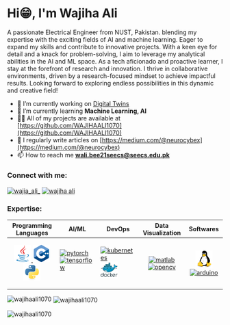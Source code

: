 <h1 align="left">Hi😁, I'm Wajiha Ali</h1>
A passionate Electrical Engineer from NUST, Pakistan. blending my expertise with the exciting fields of AI and machine learning. Eager to expand my skills and contribute to innovative projects. With a keen eye for detail and a knack for problem-solving, I aim to leverage my analytical abilities in the AI and ML space. As a tech aficionado and proactive learner, I stay at the forefront of research and innovation. I thrive in collaborative environments, driven by a research-focused mindset to achieve impactful results. Looking forward to exploring endless possibilities in this dynamic and creative field!

- 🔭 I’m currently working on [Digital Twins](https://github.com/WAJIHAALI1070/DIGITAL-TWINS-)
- 🌱 I’m currently learning **Machine Learning, AI**
- 👨‍💻 All of my projects are available at [https://github.com/WAJIHAALI1070](https://github.com/WAJIHAALI1070)
- 📝 I regularly write articles on [https://medium.com/@neurocybex](https://medium.com/@neurocybex)
- 📫 How to reach me **wali.bee21seecs@seecs.edu.pk**

<h3 align="left">Connect with me:</h3>
<p align="left">
<a href="https://twitter.com/wajia_ali_" target="blank"><img align="center" src="https://raw.githubusercontent.com/rahuldkjain/github-profile-readme-generator/master/src/images/icons/Social/twitter.svg" alt="wajia_ali_" height="30" width="40" /></a>
<a href="https://linkedin.com/in/wajiha ali" target="blank"><img align="center" src="https://raw.githubusercontent.com/rahuldkjain/github-profile-readme-generator/master/src/images/icons/Social/linked-in-alt.svg" alt="wajiha ali" height="30" width="40" /></a>
</p>

### Expertise: 

| Programming Languages | AI/ML | DevOps | Data Visualization | Softwares |
| --------------------- | ----- | ------ | ------------------ | --------- |
| <p align="center"><a href="https://www.java.com" target="_blank" rel="noreferrer"> <img src="https://raw.githubusercontent.com/devicons/devicon/master/icons/java/java-original.svg" alt="java" width="40" height="40"/> </a><img src="https://raw.githubusercontent.com/devicons/devicon/master/icons/cplusplus/cplusplus-original.svg" alt="cplusplus" width="40" height="40"/> </a> <a href="https://www.docker.com/" target="_blank" rel="noreferrer"><a href="https://www.python.org" target="_blank" rel="noreferrer"> <img src="https://raw.githubusercontent.com/devicons/devicon/master/icons/python/python-original.svg" alt="python" width="40" height="40"/> | </a> <a href="https://pytorch.org/" target="_blank" rel="noreferrer"> <img src="https://www.vectorlogo.zone/logos/pytorch/pytorch-icon.svg" alt="pytorch" width="40" height="40"/> </a> <a href="https://www.tensorflow.org" target="_blank" rel="noreferrer"> <img src="https://www.vectorlogo.zone/logos/tensorflow/tensorflow-icon.svg" alt="tensorflow" width="40" height="40"/> </a> </p> | <a href="https://kubernetes.io" target="_blank" rel="noreferrer"> <img src="https://www.vectorlogo.zone/logos/kubernetes/kubernetes-icon.svg" alt="kubernetes" width="40" height="40"/> </a><a href="https://www.docker.com/" target="_blank" rel="noreferrer"> <img src="https://raw.githubusercontent.com/devicons/devicon/master/icons/docker/docker-original-wordmark.svg" alt="docker" width="40" height="40"/> </a> |<p align="center"> <a href="https://www.mathworks.com/" target="_blank" rel="noreferrer"> <img src="https://upload.wikimedia.org/wikipedia/commons/2/21/Matlab_Logo.png" alt="matlab" width="40" height="40"/> </a><a href="https://opencv.org/" target="_blank" rel="noreferrer"> <img src="https://www.vectorlogo.zone/logos/opencv/opencv-icon.svg" alt="opencv" width="40" height="40"/> </a></p>  | <p align="center"><a href="https://www.linux.org/" target="_blank" rel="noreferrer"> <img src="https://raw.githubusercontent.com/devicons/devicon/master/icons/linux/linux-original.svg" alt="linux" width="40" height="40"/> </a><a href="https://www.arduino.cc/" target="_blank" rel="noreferrer"> <img src="https://cdn.worldvectorlogo.com/logos/arduino-1.svg" alt="arduino" width="40" height="40"/></p> |



<p><img align="left" src="https://github-readme-stats.vercel.app/api/top-langs?username=wajihaali1070&show_icons=true&locale=en&layout=compact" alt="wajihaali1070" /></p>

<p>&nbsp;<img align="center" src="https://github-readme-stats.vercel.app/api?username=wajihaali1070&show_icons=true&locale=en" alt="wajihaali1070" /></p>

<p><img align="center" src="https://github-readme-streak-stats.herokuapp.com/?user=wajihaali1070&" alt="wajihaali1070" /></p>


